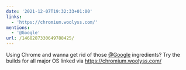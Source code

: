 ```yaml
---
date: '2021-12-07T19:32:33+01:00'
links:
  - 'https://chromium.woolyss.com/'
mentions:
  - '@Google'
url: /1468287330649788425/
---
```

Using Chrome and wanna get rid of those [@Google](https://twitter.com/@Google) ingredients? Try the builds for all major OS linked via https://chromium.woolyss.com/
